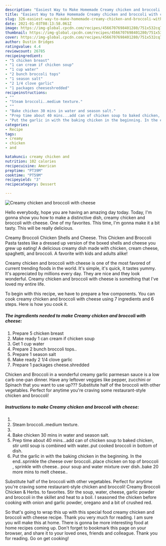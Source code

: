 ```yaml
---
description: "Easiest Way to Make Homemade Creamy chicken and broccoli with cheese"
title: "Easiest Way to Make Homemade Creamy chicken and broccoli with cheese"
slug: 326-easiest-way-to-make-homemade-creamy-chicken-and-broccoli-with-cheese
date: 2021-01-03T08:13:58.061Z
image: https://img-global.cpcdn.com/recipes/4566707698401280/751x532cq70/creamy-chicken-and-broccoli-with-cheese-recipe-main-photo.jpg
thumbnail: https://img-global.cpcdn.com/recipes/4566707698401280/751x532cq70/creamy-chicken-and-broccoli-with-cheese-recipe-main-photo.jpg
cover: https://img-global.cpcdn.com/recipes/4566707698401280/751x532cq70/creamy-chicken-and-broccoli-with-cheese-recipe-main-photo.jpg
author: Dustin Bridges
ratingvalue: 4.4
reviewcount: 26785
recipeingredient:
- "5 chicken breast"
- "1 can cream if chicken soup"
- "1 cup water"
- "2 bunch broccoli tops"
- "1 season salt"
- "2 1/4 clove garlic"
- "1 packages cheeseshredded"
recipeinstructions:
- ""
- "Steam broccoli..medium texture."
- ""
- "Bake chicken 30 mins in water and season salt."
- "Prep time about 40 mins...add can of chicken soup to baked chicken, stir until soup is combined with water..put cooked broccoli in bottom of dish."
- "Put the garlic in with the baking chicken in the beginning. In the end..sprinkle the cheese over broccoli..place chicken on top of broccoli , sprinkle with cheese.. pour soup and water mixture over dish..bake 20 more mins to melt cheese.."
categories:
- Recipe
tags:
- creamy
- chicken
- and

katakunci: creamy chicken and 
nutrition: 102 calories
recipecuisine: American
preptime: "PT39M"
cooktime: "PT59M"
recipeyield: "3"
recipecategory: Dessert

---
```



![Creamy chicken and broccoli with cheese](https://img-global.cpcdn.com/recipes/4566707698401280/751x532cq70/creamy-chicken-and-broccoli-with-cheese-recipe-main-photo.jpg)

Hello everybody, hope you are having an amazing day today. Today, I'm gonna show you how to make a distinctive dish, creamy chicken and broccoli with cheese. One of my favorites. This time, I'm gonna make it a bit tasty. This will be really delicious.

Creamy Broccoli Chicken Shells and Cheese. This Chicken and Broccoli Pasta tastes like a dressed up version of the boxed shells and cheese you grew up eating! A delicious creamy dish made with chicken, cream cheese, spaghetti, and broccoli. A favorite with kids and adults alike!

Creamy chicken and broccoli with cheese is one of the most favored of current trending foods in the world. It's simple, it's quick, it tastes yummy. It's appreciated by millions every day. They are nice and they look wonderful. Creamy chicken and broccoli with cheese is something that I've loved my entire life.


To begin with this recipe, we have to prepare a few components. You can cook creamy chicken and broccoli with cheese using 7 ingredients and 6 steps. Here is how you cook it.

<!--inarticleads1-->

##### The ingredients needed to make Creamy chicken and broccoli with cheese:

1. Prepare 5 chicken breast
1. Make ready 1 can cream if chicken soup
1. Get 1 cup water
1. Prepare 2 bunch broccoli tops..
1. Prepare 1 season salt
1. Make ready 2 1/4 clove garlic
1. Prepare 1 packages cheese.shredded


Chicken and Broccoli in a wonderful creamy garlic parmesan sauce is a low carb one-pan dinner. Have any leftover veggies like pepper, zucchini or Spinach that you want to use up??? Substitute half of the broccoli with other vegetables. Perfect for anytime you&#39;re craving some restaurant-style chicken and broccoli! 

<!--inarticleads2-->

##### Instructions to make Creamy chicken and broccoli with cheese:

1. 
1. Steam broccoli..medium texture.
1. 
1. Bake chicken 30 mins in water and season salt.
1. Prep time about 40 mins...add can of chicken soup to baked chicken, stir until soup is combined with water..put cooked broccoli in bottom of dish.
1. Put the garlic in with the baking chicken in the beginning. In the end..sprinkle the cheese over broccoli..place chicken on top of broccoli , sprinkle with cheese.. pour soup and water mixture over dish..bake 20 more mins to melt cheese..


Substitute half of the broccoli with other vegetables. Perfect for anytime you&#39;re craving some restaurant-style chicken and broccoli! Creamy Broccoli Chicken &amp; Herbs. to favorites. Stir the soup, water, cheese, garlic powder and broccoli in the skillet and heat to a boil. I seasoned the chicken before cooking with onion and garlic powder, oregano and a bit of crushed red. 

So that's going to wrap this up with this special food creamy chicken and broccoli with cheese recipe. Thank you very much for reading. I am sure you will make this at home. There is gonna be more interesting food at home recipes coming up. Don't forget to bookmark this page on your browser, and share it to your loved ones, friends and colleague. Thank you for reading. Go on get cooking!

